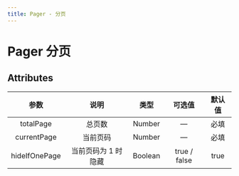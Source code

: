 ```yaml
---
title: Pager - 分页
---
```


# Pager 分页 


<ClientOnly>
<pager-demo-1/>
</ClientOnly>



## Attributes

|     参数      |        说明         |  类型   |    可选值    | 默认值 |
| :-----------: | :-----------------: | :-----: | :----------: | :----: |
|   totalPage   |       总页数        | Number  |      —       |  必填  |
|  currentPage  |      当前页码       | Number  |      —       |  必填  |
| hideIfOnePage | 当前页码为 1 时隐藏 | Boolean | true / false |  true  |

